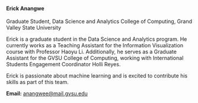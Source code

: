<h4><b>Erick Anangwe</b></h4>  
Graduate Student, Data Science and Analytics  
College of Computing, Grand Valley State University  

Erick is a graduate student in the Data Science and Analytics program. He currently works as a Teaching Assistant for the Information Visualization course with Professor Haoyu Li. Additionally, he serves as a Graduate Assistant for the GVSU College of Computing, working with International Students Engagement Coordinator Holli Reyes.  

Erick is passionate about machine learning and is excited to contribute his skills as part of this team.  

**Email:** anangwee@mail.gvsu.edu